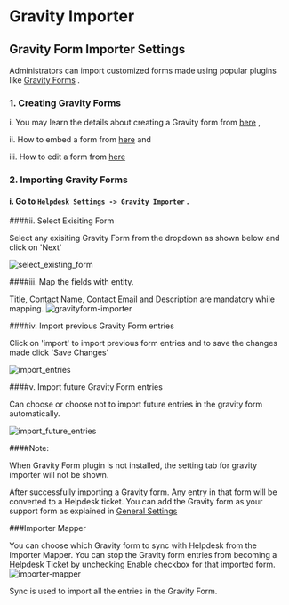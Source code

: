 # Gravity Importer

## Gravity Form Importer Settings

Administrators can import customized forms made using popular plugins like [Gravity Forms](http://gravityforms.com) .

### 1. Creating Gravity Forms


i. You may learn the details about creating a Gravity form from [here](http://www.gravityhelp.com/documentation/gravity-forms/user-guides/getting-started/creating-a-form/) ,

ii. How to embed a form from [here](http://www.gravityhelp.com/documentation/gravity-forms/user-guides/getting-started/embedding-a-form/) and

iii. How to edit a form from [here](http://www.gravityhelp.com/documentation/gravity-forms/user-guides/getting-started/form-editor/)



### 2. Importing Gravity Forms

#### i. Go to ```Helpdesk Settings -> Gravity Importer``` .

####ii. Select Exisiting Form

Select any exisiting Gravity Form from the dropdown as shown below and click on 'Next'

![select_existing_form](https://cloud.githubusercontent.com/assets/8191145/8518862/be380126-23eb-11e5-9a7e-fd8d1818d945.png)

####iii. Map the fields with entity.

Title, Contact Name, Contact Email and Description are mandatory while mapping.
![gravityform-importer](https://cloud.githubusercontent.com/assets/8191145/8519067/5e4e430e-23ed-11e5-88db-c910cc0eec42.png)

####iv. Import previous Gravity Form entries

Click on 'import' to import previous form entries and to save the changes made click 'Save Changes'

![import_entries](https://cloud.githubusercontent.com/assets/8191145/6553648/d5c28a26-c678-11e4-8fa6-44f85f4ae29d.png)

####v. Import future Gravity Form entries

Can choose or choose not to import future entries in the gravity form automatically.

![import_future_entries](https://cloud.githubusercontent.com/assets/8191145/6553858/4f263244-c67b-11e4-871b-dd9445137c6c.png)


####Note:

When Gravity Form plugin is not installed, the setting tab for gravity importer will not be shown.

After successfully importing a Gravity form. Any entry in that form will be converted to a Helpdesk ticket.
You can add the Gravity form as your support form as explained in [General Settings](http://docs.rtcamp.com/rtbiz/helpdesk/admin/mailbox/general.html#1-support-page)

###Importer Mapper

You can choose which Gravity form to sync with Helpdesk from the Importer Mapper. You can stop the Gravity form entries from becoming a Helpdesk Ticket by unchecking Enable checkbox for that imported form.
![importer-mapper](https://cloud.githubusercontent.com/assets/8191145/8519674/189132fe-23f2-11e5-9817-742fa3484434.png)


Sync is used to import all the entries in the Gravity Form.




